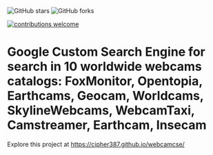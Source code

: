 <img alt="GitHub stars" src="https://img.shields.io/github/stars/cipher387/domain_investigation_toolbox">
 
<img alt="GitHub forks" src="https://img.shields.io/github/forks/cipher387/domain_investigation_toolbox">

[![contributions welcome](https://img.shields.io/badge/contributions-welcome-brightgreen.svg?style=flat)](https://github.com/dwyl/esta/issues)
    <p align="center">

<h1>Google Custom Search Engine for search in 10 worldwide webcams catalogs: FoxMonitor, Opentopia, Earthcams, Geocam, Worldcams, SkylineWebcams, WebcamTaxi, Camstreamer, Earthcam, Insecam</h1>

Explore this project at https://cipher387.github.io/webcamcse/
